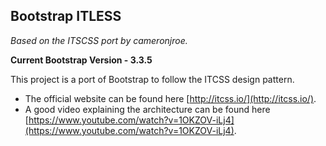 ## Bootstrap ITLESS
*Based on the ITSCSS port by cameronjroe.*

**Current Bootstrap Version - 3.3.5**

This project is a port of Bootstrap to follow the ITCSS design pattern.
- The official website can be found here [http://itcss.io/](http://itcss.io/).
- A good video explaining the architecture can be found here [https://www.youtube.com/watch?v=1OKZOV-iLj4](https://www.youtube.com/watch?v=1OKZOV-iLj4).